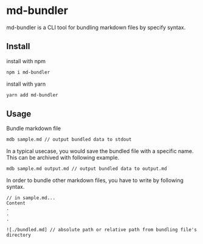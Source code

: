 # md-bundler

md-bundler is a CLI tool for bundling markdown files by specify syntax.

## Install

install with npm
```bash
npm i md-bundler
```

install with yarn
```bash
yarn add md-bundler
```

## Usage
Bundle markdown file
```bash
mdb sample.md // output bundled data to stdout
```

In a typical usecase, you would save the bundled file with a specific name.
This can be archived with following example.
```bash
mdb sample.md output.md // output bundled data to output.md
```

In order to bundle other markdown files, you have to write by following syntax.
```
// in sample.md...
Content
.
.
.

![./bundled.md] // absolute path or relative path from bundling file's directory
```



